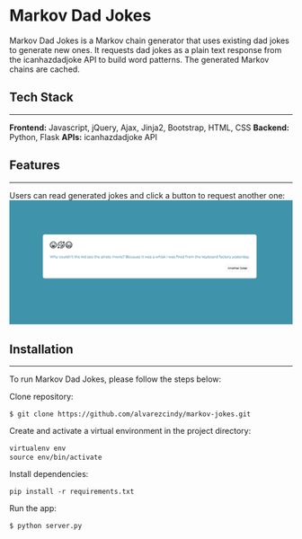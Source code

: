 # Markov Dad Jokes

Markov Dad Jokes is a Markov chain generator that uses existing dad jokes to generate new ones. It requests dad jokes as a plain text response from the icanhazdadjoke API to build word patterns. The generated Markov chains are cached. 

## Tech Stack
------

__Frontend:__ Javascript, jQuery, Ajax, Jinja2, Bootstrap, HTML, CSS
__Backend:__ Python, Flask
__APIs:__ icanhazdadjoke API

## Features
------

Users can read generated jokes and click a button to request another one:
![ScreenShot](/static/img/readme_img1.jpg)

## Installation
------
To run Markov Dad Jokes, please follow the steps below:

Clone repository:
```
$ git clone https://github.com/alvarezcindy/markov-jokes.git
```

Create and activate a virtual environment in the project directory:

```
virtualenv env
source env/bin/activate
```

Install dependencies:

```
pip install -r requirements.txt
```

Run the app:
```
$ python server.py
```